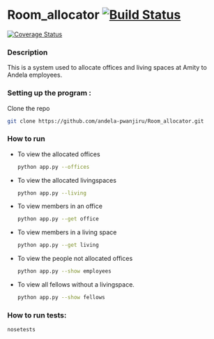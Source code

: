 # Room_allocator [![Build Status](https://travis-ci.org/andela-pwanjiru/Room_allocator.svg?branch=feature-review)](https://travis-ci.org/andela-pwanjiru/Room_allocator) 
[![Coverage Status](https://coveralls.io/repos/github/andela-pwanjiru/Room_allocator/badge.svg?branch=feature-review)](https://coveralls.io/github/andela-pwanjiru/Room_allocator?branch=feature-review)


### Description

This is a system used to allocate offices and living spaces at Amity to Andela employees.

### Setting up the program :


Clone the repo

  ```bash
  git clone https://github.com/andela-pwanjiru/Room_allocator.git
  ```

### How to run

* To view the allocated offices
  ```bash
  python app.py --offices 
  ```

* To view the allocated livingspaces
  ```bash
  python app.py --living
  ```

* To view members in an office
  ```bash
  python app.py --get office
  ```

* To view members in a living space
  ```bash
  python app.py --get living
  ```

* To view the people not allocated offices
  ```bash
  python app.py --show employees
  ```

* To view all fellows without a livingspace.
  ```bash
  python app.py --show fellows
  ```

### How to run tests:
```bash
nosetests
```
